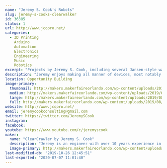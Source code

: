 ```yaml
---
name: "Jeremy S. Cook's Robots"
slug: jeremy-s-cooks-clearwalker
id: 36385
status: 1
url: http://www.jcopro.net/
categories:
  - 3D Printing
    Arduino
    Automation
    Electronics
    Engineering
    Music
    Robotics
excerpt: "Projects by Jeremy S. Cook, including several Jansen-style walkers, and other surprises!"
description: "Jeremy enjoys making all manner of devices, most notably several Jansen walkers, and a new omni-wheel robot that will be spinning on or near his exhibit."
location: Opportunity Building
image-primary:
  thumbnail: http://makers.makerfaireorlando.com/wp-content/uploads/2019/08/logo-template-cc-150x150.jpg
  medium: http://makers.makerfaireorlando.com/wp-content/uploads/2019/08/logo-template-cc-300x169.jpg
  large: http://makers.makerfaireorlando.com/wp-content/uploads/2019/08/logo-template-cc-1024x576.jpg
  full: http://makers.makerfaireorlando.com/wp-content/uploads/2019/08/logo-template-cc.jpg
website: http://www.jcopro.net/
email: jeremycookconsulting@gmail.com
twitter: https://twitter.com/JeremySCook
instagram: 
facebook: 
youtube: https://www.youtube.com/c/jeremyscook
maker:
  name: "ClearCrawler by Jeremy S. Cook"
  description: "Jeremy is an engineer with over 10 years experience in manufacturing automation, and has a BSME from Clemson University. Now he writes about technology and makes interesting contraptions, building anything that comes into his mind!"
  image-primary: http://makers.makerfaireorlando.com/wp-content/uploads/2016/05/profile-pic-jcook-1024x1024.jpg
last-modified-db: "2019-10-26 12:45:51"
last-exported: "2020-07-07 11:01:40"
---
```

